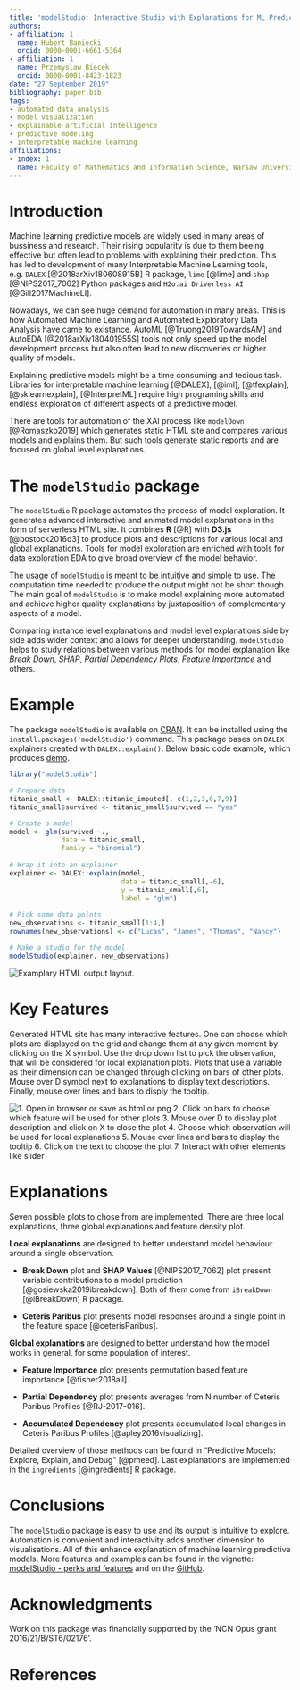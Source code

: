 ```yaml
---
title: 'modelStudio: Interactive Studio with Explanations for ML Predictive Models'
authors:
- affiliation: 1
  name: Hubert Baniecki
  orcid: 0000-0001-6661-5364
- affiliation: 1
  name: Przemyslaw Biecek
  orcid: 0000-0001-8423-1823
date: "27 September 2019"
bibliography: paper.bib
tags:
- automated data analysis
- model visualization 
- explainable artificial intelligence
- predictive modeling
- interpretable machine learning
affiliations:
- index: 1
  name: Faculty of Mathematics and Information Science, Warsaw University of Technology
---
```


# Introduction

Machine learning predictive models are widely used in many areas of
bussiness and research. Their rising popularity is due to them beeing
effective but often lead to problems with explaining their prediction.
This has led to development of many Interpretable Machine Learning
tools, e.g. `DALEX` [@2018arXiv180608915B] R package, `lime` [@lime] and
`shap` [@NIPS2017_7062] Python packages and `H2o.ai Driverless AI` [@Gill2017MachineLI].

Nowadays, we can see huge demand for automation in many areas. This is
how Automated Machine Learning and Automated Exploratory Data Analysis
have came to existance. AutoML [@Truong2019TowardsAM] and AutoEDA [@2018arXiv180401955S]
tools not only speed up the model development process
but also often lead to new discoveries or higher quality of models.

Explaining predictive models might be a time consuming and tedious task. 
Libraries for interpretable machine learning [@DALEX], [@iml], [@tfexplain], [@sklearnexplain], [@InterpretML] require high programing skills and endless exploration of different aspects of a predictive model.

There are tools for automation of the XAI process like `modelDown` [@Romaszko2019] which generates static HTML site and
compares various models and explains them. But such tools generate static reports and are focused on global level explanations.  

# The `modelStudio` package

The `modelStudio` R package automates the process of model exploration. It generates advanced interactive and animated model explanations in the form of serverless HTML site. It combines **R** [@R] with **D3.js** [@bostock2016d3] to produce plots and descriptions for various local and global explanations. Tools for model exploration are enriched with tools for data exploration EDA to give broad overview of the model behavior. 

The usage of `modelStudio` is meant to be intuitive and simple to use. The computation time needed to produce the output might not be short though.
The main goal of `modelStudio` is to make model explaining more automated and achieve higher quality explanations by juxtaposition of complementary aspects of a model.

Comparing instance level explanations and model level
explanations side by side adds wider context and allows for deeper understanding. 
`modelStudio` helps to study relations between various methods for model explanation like *Break Down*, *SHAP*, *Partial Dependency Plots*, *Feature Importance* and others.



# Example

The package `modelStudio` is available on [CRAN](https://CRAN.R-project.org/package=modelStudio). It can be installed
using the `install.packages('modelStudio')` command. This package bases
on `DALEX` explainers created with `DALEX::explain()`. Below basic code
example, which produces [demo](https://modeloriented.github.io/modelStudio/demo.html).

``` r
library("modelStudio")

# Prepare data
titanic_small <- DALEX::titanic_imputed[, c(1,2,3,6,7,9)]
titanic_small$survived <- titanic_small$survived == "yes"

# Create a model
model <- glm(survived ~.,
             data = titanic_small,
             family = "binomial")
                 
# Wrap it into an explainer        
explainer <- DALEX::explain(model,
                            data = titanic_small[,-6],
                            y = titanic_small[,6],
                            label = "glm")
                   
# Pick some data points
new_observations <- titanic_small[1:4,]
rownames(new_observations) <- c("Lucas", "James", "Thomas", "Nancy")

# Make a studio for the model
modelStudio(explainer, new_observations)
```

![Examplary HTML output layout.](images/demo.png)

# Key Features

Generated HTML site has many interactive features. One can choose
which plots are displayed on the grid and change them at any given
moment by clicking on the X symbol. Use the drop down list to pick the
observation, that will be considered for local explanation plots. Plots
that use a variable as their dimension can be changed through clicking
on bars of other plots. Mouse over D symbol next to explanations to
display text descriptions. Finally, mouse over lines and bars to disply
the
tooltip.

![1. Open in browser or save as html or png 2. Click on bars to choose which feature will be used for other plots 3. Mouse over D to display plot description and click on X to close the plot 4. Choose which observation will be used for local explanations 5. Mouse over lines and bars to display the tooltip 6. Click on the text to choose the plot 7. Interact with other elements like slider ](images/cheatsheetcut.png)

# Explanations

Seven possible plots to chose from are implemented. There are three
local explanations, three global explanations and feature density plot.

**Local explanations** are designed to better understand model behaviour
around a single observation.

  - **Break Down** plot and **SHAP Values** [@NIPS2017_7062]
    plot present variable contributions to a model prediction [@gosiewska2019ibreakdown].
    Both of them come from `iBreakDown` [@iBreakDown] R package.

  - **Ceteris Paribus** plot presents model responses around a single
    point in the feature space [@ceterisParibus].

**Global explanations** are designed to better understand how the model
works in general, for some population of interest.

  - **Feature Importance** plot presents permutation based feature
    importance [@fisher2018all].

  - **Partial Dependency** plot presents averages from N number of
    Ceteris Paribus Profiles [@RJ-2017-016].

  - **Accumulated Dependency** plot presents accumulated local changes
    in Ceteris Paribus Profiles [@apley2016visualizing].

Detailed overview of those methods can be found in “Predictive Models:
Explore, Explain, and Debug” [@pmeed]. Last explanations are implemented 
in the `ingredients` [@ingredients] R package.

# Conclusions

The `modelStudio` package is easy to use and its output is intuitive to
explore. Automation is convenient and interactivity adds another
dimension to visualisations. All of this enhance explanation of machine
learning predictive models. More features and examples can be found in
the vignette: [modelStudio - perks and features](https://modeloriented.github.io/modelStudio/articles/vignette_modelStudio.html)
and on the [GitHub](https://github.com/ModelOriented/modelStudio).

# Acknowledgments

Work on this package was financially supported by the ‘NCN Opus grant 2016/21/B/ST6/02176’.

# References
